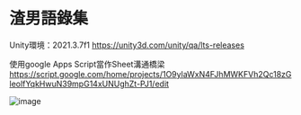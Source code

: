 # 渣男語錄集
Unity環境：2021.3.7f1
https://unity3d.com/unity/qa/lts-releases

使用google Apps Script當作Sheet溝通橋梁
https://script.google.com/home/projects/1O9ylaWxN4FJhMWKFVh2Qc18zGleolfYqkHwuN39mpG14xUNUghZt-PJ1/edit

![image](https://github.com/wmRD01/BadBoyList_unity/assets/86639867/6305401a-6aa4-48c6-88a5-f3ffceee0d72)

